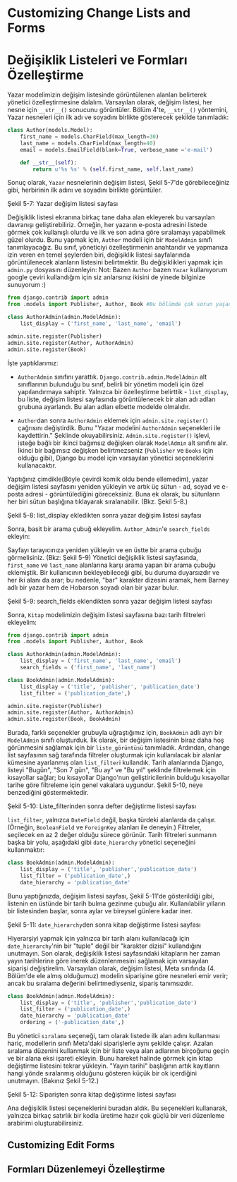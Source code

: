 # Customizing Change Lists and Forms
# Değişiklik Listeleri ve Formları Özelleştirme

Yazar modelimizin değişim listesinde görüntülenen alanları belirterek yönetici özelleştirmesine dalalım. Varsayılan olarak, değişim listesi, her nesne için `__str__()` sonucunu görüntüler. Bölüm 4'te, `__str__()` yöntemini, Yazar nesneleri için ilk adı ve soyadını birlikte gösterecek şekilde tanımladık:

```python
class Author(models.Model):
    first_name = models.CharField(max_length=30)
    last_name = models.CharField(max_length=40)
    email = models.EmailField(blank=True, verbose_name ='e-mail')

    def __str__(self):
        return u'%s %s' % (self.first_name, self.last_name)
```

Sonuç olarak, `Yazar` nesnelerinin değişim listesi, Şekil 5-7'de görebileceğiniz gibi, herbirinin ilk adını ve soyadını birlikte görüntüler.

Şekil 5-7: Yazar değişim listesi sayfası

Değişiklik listesi ekranına birkaç tane daha alan ekleyerek bu varsayılan davranışı geliştirebiliriz. Örneğin, her yazarın e-posta adresini listede görmek çok kullanışlı olurdu ve ilk ve son adına göre sıralamayı yapabilmek güzel olurdu. Bunu yapmak için, `Author` modeli için bir `ModelAdmin` sınıfı tanımlayacağız. Bu sınıf, yöneticiyi özelleştirmenin anahtarıdır ve yapmanıza izin veren en temel şeylerden biri, değişiklik listesi sayfalarında görüntülenecek alanların listesini belirtmektir. Bu değişiklikleri yapmak için `admin.py` dosyasını düzenleyin: Not: Bazen `Author` bazen `Yazar` kullanıyorum google çeviri kullandığım için siz anlarsınız ikisini de yinede bilginize sunuyorum :)

```python
from django.contrib import admin
from .models import Publisher, Author, Book #Bu bölümde çok sorun yaşadım .models olması gerekiyormuş

class AuthorAdmin(admin.ModelAdmin):
    list_display = ('first_name', 'last_name', 'email')

admin.site.register(Publisher)
admin.site.register(Author, AuthorAdmin)
admin.site.register(Book)
```

İşte yaptıklarımız:

* `AuthorAdmin` sınıfını yarattık. `Django.contrib.admin.ModelAdmin` alt sınıflarının bulunduğu bu sınıf, belirli bir yönetim modeli için özel yapılandırmaya sahiptir. Yalnızca bir özelleştirme belirttik - `list_display`, bu liste, değişim listesi sayfasında görüntülenecek bir alan adı adları grubuna ayarlandı. Bu alan adları elbette modelde olmalıdır.

* `Author`dan sonra `AuthorAdmin` eklemek için `admin.site.register()` çağrısını değiştirdik. Bunu "Yazar modelini `AuthorAdmin` seçenekleri ile kaydettirin." Şeklinde okuyabilirsiniz. `Admin.site.register()` işlevi, isteğe bağlı bir ikinci bağımsız değişken olarak `ModelAdmin` alt sınıfını alır. İkinci bir bağımsız değişken belirtmezseniz (`Publisher` ve `Books` için olduğu gibi), Django bu model için varsayılan yönetici seçeneklerini kullanacaktır.

Yaptığınız çimdikle(Böyle çevirdi komik oldu bende ellemedim), yazar değişim listesi sayfasını yeniden yükleyin ve artık üç sütun - ad, soyad ve e-posta adresi - görüntülediğini göreceksiniz. Buna ek olarak, bu sütunların her biri sütun başlığına tıklayarak sıralanabilir. (Bkz. Şekil 5-8.)

Şekil 5-8: list_display ekledikten sonra yazar değişim listesi sayfası

Sonra, basit bir arama çubuğ ekleyelim. `Author_Admin`'e `search_fields` ekleyin:

Sayfayı tarayıcınıza yeniden yükleyin ve en üstte bir arama çubuğu görmelisiniz. (Bkz: Şekil 5-9) Yönetici değişiklik listesi sayfasında, `first_name` ve `last_name` alanlarına karşı arama yapan bir arama çubuğu eklemiştik. Bir kullanıcının bekleyebileceği gibi, bu duruma duyarsızdır ve her iki alanı da arar; bu nedenle, "bar" karakter dizesini aramak, hem Barney adlı bir yazar hem de Hobarson soyadı olan bir yazar bulur.

Şekil 5-9: search_fields eklendikten sonra yazar değişim listesi sayfası

Sonra, `Kitap` modelimizin değişim listesi sayfasına bazı tarih filtreleri ekleyelim:

```python
from django.contrib import admin
from .models import Publisher, Author, Book

class AuthorAdmin(admin.ModelAdmin):
    list_display = ('first_name', 'last_name', 'email')
    search_fields = ('first_name', 'last_name')

class BookAdmin(admin.ModelAdmin):
    list_display = ('title', 'publisher', 'publication_date')
    list_filter = ('publication_date',)

admin.site.register(Publisher)
admin.site.register(Author, AuthorAdmin)
admin.site.register(Book, BookAdmin)
```

Burada, farklı seçenekler grubuyla uğraştığımız için, `BookAdmin` adlı ayrı bir `ModelAdmin` sınıfı oluşturduk. İlk olarak, bir değişim listesinin biraz daha hoş görünmesini sağlamak için bir `liste_görüntüsü` tanımladık. Ardından, change list sayfasının sağ tarafında filtreler oluşturmak için kullanılacak bir alanlar kümesine ayarlanmış olan `list_filter`i kullandık. Tarih alanlarında Django, listeyi "Bugün", "Son 7 gün", "Bu ay" ve "Bu yıl" şeklinde filtrelemek için kısayollar sağlar; bu kısayollar Django'nun geliştiricilerinin bulduğu kısayollar tarihe göre filtreleme için genel vakalara uygundur. Şekil 5-10, neye benzediğini göstermektedir.

Şekil 5-10: Liste_filterinden sonra defter değiştirme listesi sayfası

`list_filter`, yalnızca `DateField` değil, başka türdeki alanlarda da çalışır. (Örneğin, `BooleanField` ve `ForeignKey` alanları ile deneyin.) Filtreler, seçilecek en az 2 değer olduğu sürece görünür. Tarih filtreleri sunmanın başka bir yolu, aşağıdaki gibi `date_hierarchy` yönetici seçeneğini kullanmaktır:

```python
class BookAdmin(admin.ModelAdmin):
    list_display = ('title', 'publisher','publication_date')
    list_filter = ('publication_date',)
    date_hierarchy = 'publication_date'
```

Bunu yaptığınızda, değişim listesi sayfası, Şekil 5-11'de gösterildiği gibi, listenin en üstünde bir tarih bulma gezinme çubuğu alır. Kullanılabilir yılların bir listesinden başlar, sonra aylar ve bireysel günlere kadar iner.

Şekil 5-11: `date_hierarchy`den sonra kitap değiştirme listesi sayfası

Hiyerarşiyi yapmak için yalnızca bir tarih alanı kullanılacağı için `date_hierarchy`'nin bir "tuple" değil bir "karakter dizisi" kullandığını unutmayın. Son olarak, değişiklik listesi sayfasındaki kitapların her zaman yayın tarihlerine göre inerek düzenlenmesini sağlamak için varsayılan siparişi değiştirelim. Varsayılan olarak, değişim listesi, Meta sınıfında (4. Bölüm'de ele almış olduğumuz) modelin siparişine göre nesneleri emir verir; ancak bu sıralama değerini belirtmediyseniz, sipariş tanımsızdır.

```python
class BookAdmin(admin.ModelAdmin):
    list_display = ('title', 'publisher','publication_date')
    list_filter = ('publication_date',)
    date_hierarchy = 'publication_date'
    ordering = ('-publication_date',)
```

Bu yönetici `sıralama` seçeneği, tam olarak listede ilk alan adını kullanması hariç, modellerin sınıfı Meta'daki siparişlerle aynı şekilde çalışır. Azalan sıralama düzenini kullanmak için bir liste veya alan adlarının birçoğunu geçin ve bir alana eksi işareti ekleyin. Bunu hareket halinde görmek için kitap değiştirme listesini tekrar yükleyin. "Yayın tarihi" başlığının artık kayıtların hangi yönde sıralanmış olduğunu gösteren küçük bir ok içerdiğini unutmayın. (Bakınız Şekil 5-12.)

Şekil 5-12: Siparişten sonra kitap değiştirme listesi sayfası

Ana değişiklik listesi seçeneklerini buradan aldık. Bu seçenekleri kullanarak, yalnızca birkaç satırlık bir kodla üretime hazır çok güçlü bir veri düzenleme arabirimi oluşturabilirsiniz.

## Customizing Edit Forms
## Formları Düzenlemeyi Özelleştirme


